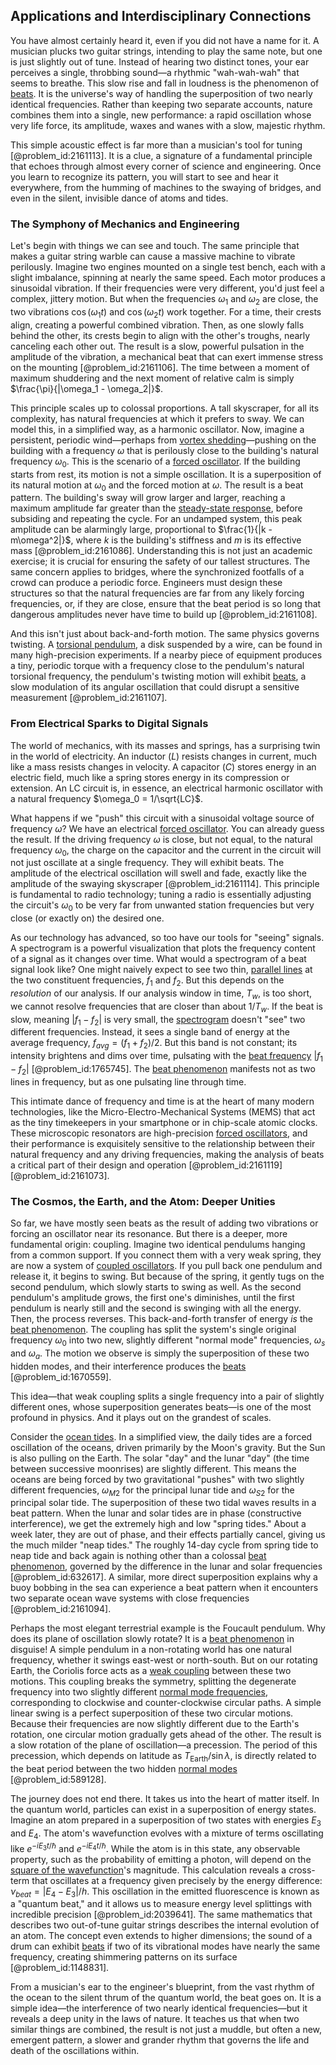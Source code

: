 ## Applications and Interdisciplinary Connections

You have almost certainly heard it, even if you did not have a name for it. A musician plucks two guitar strings, intending to play the same note, but one is just slightly out of tune. Instead of hearing two distinct tones, your ear perceives a single, throbbing sound—a rhythmic "wah-wah-wah" that seems to breathe. This slow rise and fall in loudness is the phenomenon of [beats](@article_id:191434). It is the universe's way of handling the superposition of two nearly identical frequencies. Rather than keeping two separate accounts, nature combines them into a single, new performance: a rapid oscillation whose very life force, its amplitude, waxes and wanes with a slow, majestic rhythm.

This simple acoustic effect is far more than a musician's tool for tuning [@problem_id:2161113]. It is a clue, a signature of a fundamental principle that echoes through almost every corner of science and engineering. Once you learn to recognize its pattern, you will start to see and hear it everywhere, from the humming of machines to the swaying of bridges, and even in the silent, invisible dance of atoms and tides.

### The Symphony of Mechanics and Engineering

Let's begin with things we can see and touch. The same principle that makes a guitar string warble can cause a massive machine to vibrate perilously. Imagine two engines mounted on a single test bench, each with a slight imbalance, spinning at nearly the same speed. Each motor produces a sinusoidal vibration. If their frequencies were very different, you'd just feel a complex, jittery motion. But when the frequencies $\omega_1$ and $\omega_2$ are close, the two vibrations $\cos(\omega_1 t)$ and $\cos(\omega_2 t)$ work together. For a time, their crests align, creating a powerful combined vibration. Then, as one slowly falls behind the other, its crests begin to align with the other's troughs, nearly canceling each other out. The result is a slow, powerful pulsation in the amplitude of the vibration, a mechanical beat that can exert immense stress on the mounting [@problem_id:2161106]. The time between a moment of maximum shuddering and the next moment of relative calm is simply $\frac{\pi}{|\omega_1 - \omega_2|}$.

This principle scales up to colossal proportions. A tall skyscraper, for all its complexity, has natural frequencies at which it prefers to sway. We can model this, in a simplified way, as a harmonic oscillator. Now, imagine a persistent, periodic wind—perhaps from [vortex shedding](@article_id:138079)—pushing on the building with a frequency $\omega$ that is perilously close to the building's natural frequency $\omega_0$. This is the scenario of a [forced oscillator](@article_id:274888). If the building starts from rest, its motion is not a simple oscillation. It is a superposition of its natural motion at $\omega_0$ and the forced motion at $\omega$. The result is a beat pattern. The building's sway will grow larger and larger, reaching a maximum amplitude far greater than the [steady-state response](@article_id:173293), before subsiding and repeating the cycle. For an undamped system, this peak amplitude can be alarmingly large, proportional to $\frac{1}{|k - m\omega^2|}$, where $k$ is the building's stiffness and $m$ is its effective mass [@problem_id:2161086]. Understanding this is not just an academic exercise; it is crucial for ensuring the safety of our tallest structures. The same concern applies to bridges, where the synchronized footfalls of a crowd can produce a periodic force. Engineers must design these structures so that the natural frequencies are far from any likely forcing frequencies, or, if they are close, ensure that the beat period is so long that dangerous amplitudes never have time to build up [@problem_id:2161108].

And this isn't just about back-and-forth motion. The same physics governs twisting. A [torsional pendulum](@article_id:171867), a disk suspended by a wire, can be found in many high-precision experiments. If a nearby piece of equipment produces a tiny, periodic torque with a frequency close to the pendulum's natural torsional frequency, the pendulum's twisting motion will exhibit [beats](@article_id:191434), a slow modulation of its angular oscillation that could disrupt a sensitive measurement [@problem_id:2161107].

### From Electrical Sparks to Digital Signals

The world of mechanics, with its masses and springs, has a surprising twin in the world of electricity. An inductor ($L$) resists changes in current, much like a mass resists changes in velocity. A capacitor ($C$) stores energy in an electric field, much like a spring stores energy in its compression or extension. An LC circuit is, in essence, an electrical harmonic oscillator with a natural frequency $\omega_0 = 1/\sqrt{LC}$.

What happens if we "push" this circuit with a sinusoidal voltage source of frequency $\omega$? We have an electrical [forced oscillator](@article_id:274888). You can already guess the result. If the driving frequency $\omega$ is close, but not equal, to the natural frequency $\omega_0$, the charge on the capacitor and the current in the circuit will not just oscillate at a single frequency. They will exhibit beats. The amplitude of the electrical oscillation will swell and fade, exactly like the amplitude of the swaying skyscraper [@problem_id:2161114]. This principle is fundamental to radio technology; tuning a radio is essentially adjusting the circuit's $\omega_0$ to be very far from unwanted station frequencies but very close (or exactly on) the desired one.

As our technology has advanced, so too have our tools for "seeing" signals. A spectrogram is a powerful visualization that plots the frequency content of a signal as it changes over time. What would a spectrogram of a beat signal look like? One might naively expect to see two thin, [parallel lines](@article_id:168513) at the two constituent frequencies, $f_1$ and $f_2$. But this depends on the *resolution* of our analysis. If our analysis window in time, $T_w$, is too short, we cannot resolve frequencies that are closer than about $1/T_w$. If the beat is slow, meaning $|f_1 - f_2|$ is very small, the [spectrogram](@article_id:271431) doesn't "see" two different frequencies. Instead, it sees a single band of energy at the average frequency, $f_{avg} = (f_1+f_2)/2$. But this band is not constant; its intensity brightens and dims over time, pulsating with the [beat frequency](@article_id:270608) $|f_1 - f_2|$ [@problem_id:1765745]. The [beat phenomenon](@article_id:202366) manifests not as two lines in frequency, but as one pulsating line through time.

This intimate dance of frequency and time is at the heart of many modern technologies, like the Micro-Electro-Mechanical Systems (MEMS) that act as the tiny timekeepers in your smartphone or in chip-scale atomic clocks. These microscopic resonators are high-precision [forced oscillators](@article_id:166189), and their performance is exquisitely sensitive to the relationship between their natural frequency and any driving frequencies, making the analysis of beats a critical part of their design and operation [@problem_id:2161119] [@problem_id:2161073].

### The Cosmos, the Earth, and the Atom: Deeper Unities

So far, we have mostly seen beats as the result of adding two vibrations or forcing an oscillator near its resonance. But there is a deeper, more fundamental origin: coupling. Imagine two identical pendulums hanging from a common support. If you connect them with a very weak spring, they are now a system of [coupled oscillators](@article_id:145977). If you pull back one pendulum and release it, it begins to swing. But because of the spring, it gently tugs on the second pendulum, which slowly starts to swing as well. As the second pendulum's amplitude grows, the first one's diminishes, until the first pendulum is nearly still and the second is swinging with all the energy. Then, the process reverses. This back-and-forth transfer of energy *is* the [beat phenomenon](@article_id:202366). The coupling has split the system's single original frequency $\omega_0$ into two new, slightly different "normal mode" frequencies, $\omega_s$ and $\omega_a$. The motion we observe is simply the superposition of these two hidden modes, and their interference produces the [beats](@article_id:191434) [@problem_id:1670559].

This idea—that weak coupling splits a single frequency into a pair of slightly different ones, whose superposition generates beats—is one of the most profound in physics. And it plays out on the grandest of scales.

Consider the [ocean tides](@article_id:193822). In a simplified view, the daily tides are a forced oscillation of the oceans, driven primarily by the Moon's gravity. But the Sun is also pulling on the Earth. The solar "day" and the lunar "day" (the time between successive moonrises) are slightly different. This means the oceans are being forced by two gravitational "pushes" with two slightly different frequencies, $\omega_{M2}$ for the principal lunar tide and $\omega_{S2}$ for the principal solar tide. The superposition of these two tidal waves results in a beat pattern. When the lunar and solar tides are in phase (constructive interference), we get the extremely high and low "spring tides." About a week later, they are out of phase, and their effects partially cancel, giving us the much milder "neap tides." The roughly 14-day cycle from spring tide to neap tide and back again is nothing other than a colossal [beat phenomenon](@article_id:202366), governed by the difference in the lunar and solar frequencies [@problem_id:632617]. A similar, more direct superposition explains why a buoy bobbing in the sea can experience a beat pattern when it encounters two separate ocean wave systems with close frequencies [@problem_id:2161094].

Perhaps the most elegant terrestrial example is the Foucault pendulum. Why does its plane of oscillation slowly rotate? It is a [beat phenomenon](@article_id:202366) in disguise! A simple pendulum in a non-rotating world has one natural frequency, whether it swings east-west or north-south. But on our rotating Earth, the Coriolis force acts as a [weak coupling](@article_id:140500) between these two motions. This coupling breaks the symmetry, splitting the degenerate frequency into two slightly different [normal mode frequencies](@article_id:170671), corresponding to clockwise and counter-clockwise circular paths. A simple linear swing is a perfect superposition of these two circular motions. Because their frequencies are now slightly different due to the Earth's rotation, one circular motion gradually gets ahead of the other. The result is a slow rotation of the plane of oscillation—a precession. The period of this precession, which depends on latitude as $T_{\text{Earth}}/\sin\lambda$, is directly related to the beat period between the two hidden [normal modes](@article_id:139146) [@problem_id:589128].

The journey does not end there. It takes us into the heart of matter itself. In the quantum world, particles can exist in a superposition of energy states. Imagine an atom prepared in a superposition of two states with energies $E_3$ and $E_4$. The atom's wavefunction evolves with a mixture of terms oscillating like $e^{-iE_3 t/\hbar}$ and $e^{-iE_4 t/\hbar}$. While the atom is in this state, any observable property, such as the probability of emitting a photon, will depend on the [square of the wavefunction](@article_id:175002)'s magnitude. This calculation reveals a cross-term that oscillates at a frequency given precisely by the energy difference: $\nu_{beat} = |E_4 - E_3|/h$. This oscillation in the emitted fluorescence is known as a "quantum beat," and it allows us to measure energy level splittings with incredible precision [@problem_id:2039641]. The same mathematics that describes two out-of-tune guitar strings describes the internal evolution of an atom. The concept even extends to higher dimensions; the sound of a drum can exhibit [beats](@article_id:191434) if two of its vibrational modes have nearly the same frequency, creating shimmering patterns on its surface [@problem_id:1148831].

From a musician's ear to the engineer's blueprint, from the vast rhythm of the ocean to the silent thrum of the quantum world, the beat goes on. It is a simple idea—the interference of two nearly identical frequencies—but it reveals a deep unity in the laws of nature. It teaches us that when two similar things are combined, the result is not just a muddle, but often a new, emergent pattern, a slower and grander rhythm that governs the life and death of the oscillations within.